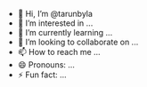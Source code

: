 - 👋 Hi, I’m @tarunbyla
- 👀 I’m interested in ...
- 🌱 I’m currently learning ...
- 💞️ I’m looking to collaborate on ...
- 📫 How to reach me ...
- 😄 Pronouns: ...
- ⚡ Fun fact: ...

<!---
tarunbyla/tarunbyla is a ✨ special ✨ repository because its `README.md` (this file) appears on your GitHub profile.
You can click the Preview link to take a look at your changes.
--->
